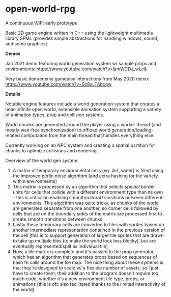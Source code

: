# open-world-rpg

A continuous WIP; early prototype.

Basic 2D game engine written in C++ using the lightweight multimedia library SFML (provides simple abstractions for handling windows, sound, and some graphics).

**Demos**

Jan 2021 demo featuring world generation system w/  sample props and environments: https://www.youtube.com/watch?v=lamWDDJ_wLc&

Very basic item/enemy gameplay interactions from May 2020 demo: https://www.youtube.com/watch?v=0c8xLTAbcqw

**Details**

Notable engine features include a world generation system that creates a near-infinite open world, extensible animation system supporting a variety of animation types, prop and collision systems. 

World chunks are generated around the player using a worker thread (and mostly wait-free synchronization) to offload world generation/loading-related computation from the main thread that handles everything else. 

Currently working on an NPC system and creating a spatial partition for chunks to optimize collisions and rendering. 

Overview of the world gen system:
1. A matrix of temporary environmental cells (eg. dirt, water) is filled using the improved perlin noise algorithm [and extra hashing for tile variety within environments]
2. This matrix is processed by an algorithm that selects special border units for cells that collide with a different environment type than its own - this is critical in enabling smooth/natural transitions between different environments. This algorithm was quite tricky, as chunks of the world are generated separate from one another, so corner cells followed by cells that are on the boundary sides of the matrix are processed first to create smooth transitions between chunks.
3. Lastly these temporary cells are converted to tiles with sprites based on another intermediate representation contained in the previous version of the cell [this is to support  generation of larger tile sprites that are drawn to take up multiple tiles (to make the world look less blocky), but are eventually represented/split as individual tile]
4. Now, a tile matrix is complete and it's passed to the prop generator, which has an algorithm that generates props based on sequences of hash fn calls around the tile map.
The nice thing about these systems is that they're designed to scale w/ a flexible number of assets, so I just have to create them; their addition to the program doesn't require too much code, whether it's a new environment tile type, props, or animations [this is ofc also facilitated thanks to the limited interactivity of the world]

